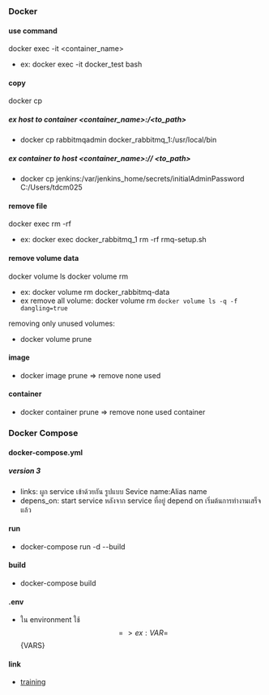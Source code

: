 
### Docker

#### use command
docker exec -it <container_name> <command>
- ex: docker exec -it docker_test bash

#### copy
docker cp 
##### ex host to container <file> <container_name>:/<to_path>
- docker cp rabbitmqadmin docker_rabbitmq_1:/usr/local/bin
##### ex container to host <container_name>:/<path>/<file> <to_path>
- docker cp jenkins:/var/jenkins_home/secrets/initialAdminPassword C:/Users/tdcm025

#### remove file
docker exec <container-name> rm -rf <file>
- ex: docker exec docker_rabbitmq_1 rm -rf rmq-setup.sh

#### remove volume data
docker volume ls
docker volume rm <name>
- ex: docker volume rm docker_rabbitmq-data
- ex remove all volume: docker volume rm `docker volume ls -q -f dangling=true`

removing only unused volumes:
- docker volume prune

#### image
- docker image prune => remove none used

#### container
- docker container prune => remove none used container

### Docker Compose

#### docker-compose.yml
##### version 3
- links:  ผูก service เข้าด้วยกัน รูปแบบ Sevice name:Alias name
- depens_on: start service หลังจาก service ที่อยู่ depend on เริ่มต้นการทำงานเสร็จแล้ว

#### run
- docker-compose run -d --build

#### build
- docker-compose build

#### .env
- ใน environment ใช้ $$ => ex: VAR=$${VARS}

#### link
- [training](https://training.play-with-docker.com)